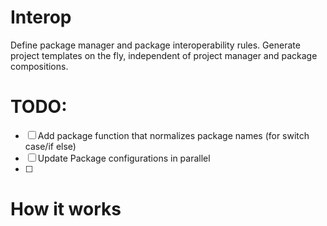 
# Interop

Define package manager and package interoperability rules.
Generate project templates on the fly, independent of project manager and package compositions.


# TODO:

- [ ] Add package function that normalizes package names (for switch case/if else)
- [ ] Update Package configurations in parallel
- [ ]

# How it works

